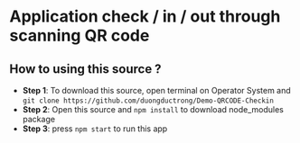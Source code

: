 # Application check / in / out through scanning QR code

## How to using this source ?
 - **Step 1**: To download this source, open terminal on Operator System and ```git clone https://github.com/duongductrong/Demo-QRCODE-Checkin```
 - **Step 2**: Open this source and ```npm install``` to download node_modules package
 - **Step 3**: press ```npm start``` to run this app

